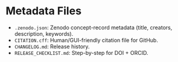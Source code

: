 # Metadata Files

- `.zenodo.json`: Zenodo concept-record metadata (title, creators, description, keywords).
- `CITATION.cff`: Human/GUI-friendly citation file for GitHub.
- `CHANGELOG.md`: Release history.
- `RELEASE_CHECKLIST.md`: Step-by-step for DOI + ORCID.
